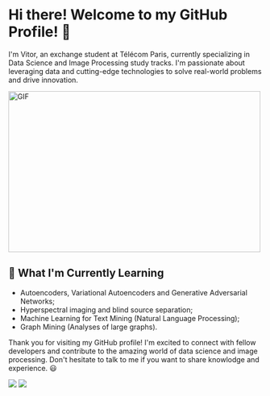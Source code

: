 # Hi there! Welcome to my GitHub Profile! 👋

I'm Vitor, an exchange student at Télécom Paris, currently specializing in Data Science and Image Processing study tracks. I'm passionate about leveraging data and cutting-edge technologies to solve real-world problems and drive innovation. 

<img align="center" alt="GIF" src="https://www.google.com/url?sa=i&url=https%3A%2F%2Fgfycat.com%2Ffr%2Fcheeryseparategoldeneye&psig=AOvVaw36Q0jhfenAkRmOXM_CpUwK&ust=1685038232522000&source=images&cd=vfe&ved=0CBEQjRxqGAoTCICTjt7Gjv8CFQAAAAAdAAAAABCcAQ" width="500" height="320" />

## 🌱 What I'm Currently Learning

- Autoencoders, Variational Autoencoders and Generative Adversarial Networks;
- Hyperspectral imaging and blind source separation;
- Machine Learning for Text Mining (Natural Language Processing);
- Graph Mining (Analyses of large graphs).

Thank you for visiting my GitHub profile! I'm excited to connect with fellow developers and contribute to the amazing world of data science and image processing. Don't hesitate to talk to me if you want to share knowlodge and experience. 😃


<div> 
  <a href = "mailto:vitor.franca@telecom-paris.fr"><img src="https://img.shields.io/badge/-Gmail-%23333?style=for-the-badge&logo=gmail&logoColor=white" target="_blank"></a>  
  <a href="https://www.linkedin.com/in/frvitor/" target="_blank"><img src="https://img.shields.io/badge/-LinkedIn-%230077B5?style=for-the-badge&logo=linkedin&logoColor=white" target="_blank"></a> 
  
</div>


